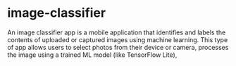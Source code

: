 # image-classifier
An image classifier app is a mobile application that identifies and labels the contents of uploaded or captured images using machine learning. This type of app allows users to select photos from their device or camera, processes the image using a trained ML model (like TensorFlow Lite),
